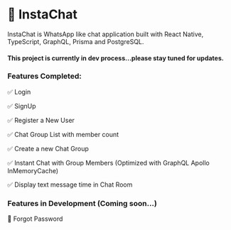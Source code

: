 # :speech_balloon: InstaChat

InstaChat is WhatsApp like chat application built with React Native, TypeScript, GraphQL, Prisma and PostgreSQL.

#### This project is currently in dev process...please stay tuned for updates.

### Features Completed:
:white_check_mark: Login

:white_check_mark: SignUp

:white_check_mark: Register a New User

:white_check_mark: Chat Group List with member count

:white_check_mark: Create a new Chat Group

:white_check_mark: Instant Chat with Group Members (Optimized with GraphQL Apollo InMemoryCache)

:white_check_mark: Display text message time in Chat Room

### Features in Development (Coming soon...)

:black_square_button: Forgot Password
